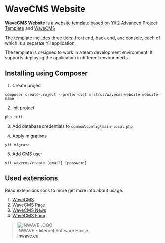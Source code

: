 WaveCMS Website
===============

**WaveCMS Website** is a website template based on [Yii 2 Advanced Project Template](https://github.com/yiisoft/yii2-app-advanced) and [WaveCMS](https://github.com/mrstroz/yii2-wavecms)

The template includes three tiers: front end, back end, and console, each of which
is a separate Yii application.

The template is designed to work in a team development environment. It supports
deploying the application in different environments.

## Installing using Composer

1. Create project
```
composer create-project --prefer-dist mrstroz/wavecms-website website-name
```

2. Init project
```
php init
```

3. Add database credentials to `common\config\main-local.php`

4. Apply migrations
```
yii migrate
```

5. Add CMS user 
```
yii wavecms/create [email] [password]
```

## Used extensions
Read extensions docs to more get more info about usage.
1. [WaveCMS](https://github.com/mrstroz/yii2-wavecms)
2. [WaveCMS Page](https://github.com/mrstroz/yii2-wavecms-page)
3. [WaveCMS News](https://github.com/mrstroz/yii2-wavecms-news)
4. [WaveCMS Form](https://github.com/mrstroz/yii2-wavecms-form)

> ![INWAVE LOGO](http://inwave.pl/html/img/logo.png)  
> INWAVE - Internet Software House  
> [inwave.eu](http://inwave.eu/)
